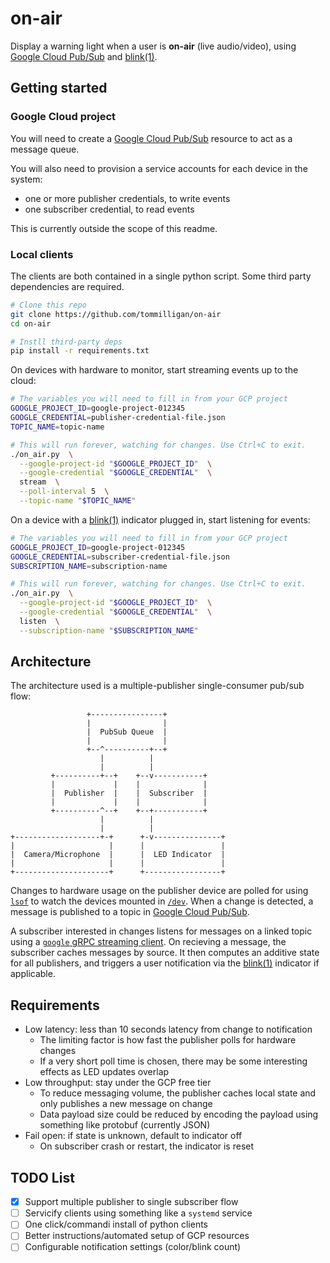 # on-air

Display a warning light when a user is **on-air** (live audio/video), using [Google Cloud Pub/Sub](https://cloud.google.com/pubsub) and [blink(1)](https://blink1.thingm.com/).

## Getting started

### Google Cloud project

You will need to create a [Google Cloud Pub/Sub](https://cloud.google.com/pubsub) resource to act as a message queue.

You will also need to provision a service accounts for each device in the system:

- one or more publisher credentials, to write events
- one subscriber credential, to read events

This is currently outside the scope of this readme.

### Local clients

The clients are both contained in a single python script. Some third party dependencies are required.

```bash
# Clone this repo
git clone https://github.com/tommilligan/on-air
cd on-air

# Instll third-party deps
pip install -r requirements.txt
```

On devices with hardware to monitor, start streaming events up to the cloud:

```bash
# The variables you will need to fill in from your GCP project
GOOGLE_PROJECT_ID=google-project-012345
GOOGLE_CREDENTIAL=publisher-credential-file.json
TOPIC_NAME=topic-name

# This will run forever, watching for changes. Use Ctrl+C to exit.
./on_air.py  \
  --google-project-id "$GOOGLE_PROJECT_ID"  \
  --google-credential "$GOOGLE_CREDENTIAL"  \
  stream  \
  --poll-interval 5  \
  --topic-name "$TOPIC_NAME"
```

On a device with a [blink(1)](https://blink1.thingm.com/) indicator plugged in, start listening for events:

```bash
# The variables you will need to fill in from your GCP project
GOOGLE_PROJECT_ID=google-project-012345
GOOGLE_CREDENTIAL=subscriber-credential-file.json
SUBSCRIPTION_NAME=subscription-name

# This will run forever, watching for changes. Use Ctrl+C to exit.
./on_air.py  \
  --google-project-id "$GOOGLE_PROJECT_ID"  \
  --google-credential "$GOOGLE_CREDENTIAL"  \
  listen  \
  --subscription-name "$SUBSCRIPTION_NAME"
```

## Architecture

The architecture used is a multiple-publisher single-consumer pub/sub flow:

```
                 +----------------+
                 |                |
                 |  PubSub Queue  |
                 |                |
                 +--^----------+--+
                    |          |
                    |          |
         +----------+--+    +--v-----------+
         |             |    |              |
         |  Publisher  |    |  Subscriber  |
         |             |    |              |
         +----------^--+    +--+-----------+
                    |          |
                    |          |
+-------------------+-+      +-v---------------+
|                     |      |                 |
|  Camera/Microphone  |      |  LED Indicator  |
|                     |      |                 |
+---------------------+      +-----------------+
```

Changes to hardware usage on the publisher device are polled for using [`lsof`](https://man7.org/linux/man-pages/man8/lsof.8.html) to watch the devices mounted in [`/dev`](https://tldp.org/LDP/Linux-Filesystem-Hierarchy/html/dev.html).
When a change is detected, a message is published to a topic in [Google Cloud Pub/Sub](https://cloud.google.com/pubsub).

A subscriber interested in changes listens for messages on a linked topic using a [`google` gRPC streaming client](https://github.com/googleapis/python-pubsub).
On recieving a message, the subscriber caches messages by source. It then computes an additive state for all publishers, and triggers a user notification via the [blink(1)](https://blink1.thingm.com/) indicator if applicable.

## Requirements

- Low latency: less than 10 seconds latency from change to notification
  - The limiting factor is how fast the publisher polls for hardware changes
  - If a very short poll time is chosen, there may be some interesting effects as LED updates overlap
- Low throughput: stay under the GCP free tier
  - To reduce messaging volume, the publisher caches local state and only publishes a new message on change
  - Data payload size could be reduced by encoding the payload using something like protobuf (currently JSON)
- Fail open: if state is unknown, default to indicator off
  - On subscriber crash or restart, the indicator is reset

## TODO List

- [x] Support multiple publisher to single subscriber flow
- [ ] Servicify clients using something like a `systemd` service
- [ ] One click/commandi install of python clients
- [ ] Better instructions/automated setup of GCP resources
- [ ] Configurable notification settings (color/blink count)
